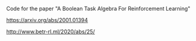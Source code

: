 Code for the paper "A Boolean Task Algebra For Reinforcement Learning"

https://arxiv.org/abs/2001.01394

http://www.betr-rl.ml/2020/abs/25/
